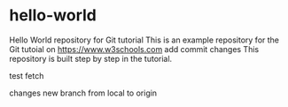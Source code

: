 # hello-world
Hello World repository for Git tutorial
This is an example repository for the Git tutoial on https://www.w3schools.com
add commit changes
This repository is built step by step in the tutorial.

test fetch

changes new branch from local to origin


